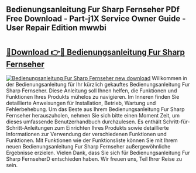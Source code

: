## Bedienungsanleitung Fur Sharp Fernseher PDf Free Download - Part-j1X Service Owner Guide - User Repair Edition mwwbi

# <h2><a href="http://df0u6m.blite.top/?on=Bedienungsanleitung+Fur+Sharp+Fernseher">🔗Download 👉🔴 Bedienungsanleitung Fur Sharp Fernseher</a></h2>

[![Bedienungsanleitung Fur Sharp Fernseher new download](https://i.imgur.com/lujVjoI.png)](http://df0u6m.blite.top/?on=Bedienungsanleitung+Fur+Sharp+Fernseher)
Willkommen in der Bedienungsanleitung für Ihr kürzlich gekauftes Bedienungsanleitung Fur Sharp Fernseher. Diese Anleitung soll Ihnen helfen, die Funktionen und Funktionen Ihres Produkts mühelos zu navigieren. Im Inneren finden Sie detaillierte Anweisungen für Installation, Betrieb, Wartung und Fehlerbehebung. Um das Beste aus Ihrem Bedienungsanleitung Fur Sharp Fernseher herauszuholen, nehmen Sie sich bitte einen Moment Zeit, um dieses umfassende Benutzerhandbuch durchzulesen. Es enthält Schritt-für-Schritt-Anleitungen zum Einrichten Ihres Produkts sowie detaillierte Informationen zur Verwendung der verschiedenen Funktionen und Funktionen. Mit Funktionen wie der Funktionsliste können Sie mit Ihrem neuen Bedienungsanleitung Fur Sharp Fernseher außergewöhnliche Ergebnisse erzielen. Vielen Dank, dass Sie sich für Bedienungsanleitung Fur Sharp FernseherD entschieden haben. Wir freuen uns, Teil Ihrer Reise zu sein.
